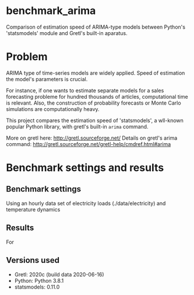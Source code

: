 # benchmark_arima
Comparison of estimation speed of ARIMA-type models between Python's 'statsmodels' module and Gretl's built-in aparatus.

# Problem
ARIMA type of time-series models are widely applied. Speed of estimation the model's parameters is crucial.

For instance, if one wants to estimate separate models for a sales forecasting probleme for hundred thousands of articles, computational time is relevant. Also, the construction of probability forecasts or Monte Carlo simulations are computationally heavy.

This project compares the estimation speed of 'statsmodels', a wll-known popular Python library, with gretl's built-in ```arima``` command.

More on gretl here: http://gretl.sourceforge.net/
Details on gretl's arima command: http://gretl.sourceforge.net/gretl-help/cmdref.html#arima

# Benchmark settings and results
## Benchmark settings
Using an hourly data set of electricity loads (./data/electricity) and temperature dynamics

## Results
For



## Versions used

- Gretl: 2020c (build data 2020-06-16)
- Python: Python 3.8.1
- statsmodels: 0.11.0


